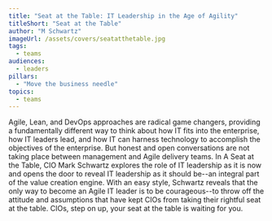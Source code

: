 ```yaml
---
title: "Seat at the Table: IT Leadership in the Age of Agility"
titleShort: "Seat at the Table"
author: "M Schwartz"
imageUrl: /assets/covers/seatatthetable.jpg
tags:
  - teams
audiences: 
  - leaders
pillars:
  - "Move the business needle"
topics:
  - teams
---
```


Agile, Lean, and DevOps approaches are radical game changers, providing a fundamentally different way to think about how IT fits into the enterprise, how IT leaders lead, and how IT can harness technology to accomplish the objectives of the enterprise. But honest and open conversations are not taking place between management and Agile delivery teams. In A Seat at the Table, CIO Mark Schwartz explores the role of IT leadership as it is now and opens the door to reveal IT leadership as it should be--an integral part of the value creation engine. With an easy style, Schwartz reveals that the only way to become an Agile IT leader is to be courageous--to throw off the attitude and assumptions that have kept CIOs from taking their rightful seat at the table. CIOs, step on up, your seat at the table is waiting for you.